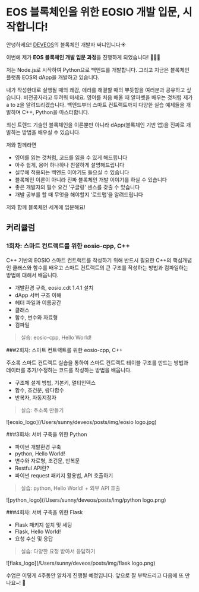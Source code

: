 # EOS 블록체인을 위한 EOSIO 개발 입문, 시작합니다!

안녕하세요! [DEVEOS](https://deveos.org/)의 블록체인 개발자 써니입니다☀️

이번에 제가 **EOS 블록체인 개발 입문 과정**을 진행하게 되었습니다! 👏👏👏



저는 Node.js로 시작하여 Python으로 백엔드를 개발합니다. 그리고 지금은 블록체인 플랫폼 EOS의 dApp을 개발하고 있습니다.

내가 작성한대로 실행될 때의 쾌감, 에러를 해결할 때의 뿌듯함을 여러분과 공유하고 싶습니다. 비전공자라고 두려워 마세요. 영어를 처음 배울 때 알파벳을 배우는 것처럼 제가 a to z을 알려드리겠습니다. 백엔드부터 스마트 컨트랙트까지 다양한 실습 예제들을 개발하며 C++, Python을 마스터합니다.

최신 트렌드 기술인 블록체인을 이론뿐만 아니라 dApp(블록체인 기반 앱)을 진짜로 개발하는 방법을 배우실 수 있습니다. 



저와 함께라면 

- 영어를 읽는 것처럼, 코드를 읽을 수 있게 해드립니다
- 아주 쉽게, 용어 하나하나 친절하게 설명해드립니다
- 실무에 적용되는 백엔드 이야기도 들으실 수 있습니다
- 블록체인 이론이 아니라 진짜 블록체인 개발 이야기를 하실 수 있습니다
- 좋은 개발자의 필수 요건 ‘구글링' 센스를 갖출 수 있습니다
- 개발 공부를 할 때 무엇을 해야할지 ‘로드맵'을 알려드립니다

저와 함께 블록체인 세계에 입문해요!







## 커리큘럼



### 1회차: 스마트 컨트랙트를 위한 eosio-cpp, C++

C++ 기반의 EOSIO 스마트 컨트랙트를 작성하기 위해 반드시 필요한 C++의 핵심개념인 클래스와 함수를 배우고 스마트 컨트랙트의 큰 구조를 작성하는 방법과 컴파일하는 방법에 대해서 배웁니다.

- 개발환경 구축, eosio.cdt 1.4.1 설치
- dApp 서버 구조 이해
- 헤더 파일과 이름공간
- 클래스
- 함수, 변수와 자료형
- 컴파일

> 실습: eosio-cpp, Hello World! 





###2회차: 스마트 컨트랙트를 위한 eosio-cpp, C++

주소록 스마트 컨트랙트 실습을 통하여 스마트 컨트랙트 테이블 구조를 만드는 방법과 데이터를 추가/수정하는 코드를 작성하는 방법을 배웁니다.

- 구조체 설계 방법, 기본키, 멀티인덱스
- 함수, 조건문, 람다함수
- 반복자, 자동지정자

> 실습: 주소록 만들기

![eosio_logo](/Users/sunny/deveos/posts/img/eosio logo.jpg)





###3회차: 서버 구축을 위한 Python

- 파이썬 개발환경 구축
- python, Hello World!
- 변수와 자료형, 조건문, 반복문
- Restful API란?
- 파이썬 request 패키지 활용법, API 호출하기

> 실습: python, Hello World! + 외부 API 호출

![python_logo](/Users/sunny/deveos/posts/img/python logo.png)





###4회차: 서버 구축을 위한 Flask

- Flask 패키지 설치 및 세팅
- Flask, Hello World!
- 요청 수신 및 응답

> 실습: 다양한 요청 받아서 응답하기

![flaks_logo](/Users/sunny/deveos/posts/img/flask logo.png)







수업은 이렇게 4주동안 알차게 진행될 예정입니다. 앞으로 잘 부탁드리고 다음에 또 만나요~! 👋

